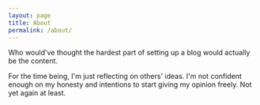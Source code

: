 ```yaml
---
layout: page
title: About
permalink: /about/
---
```


Who would've thought the hardest part of setting up a blog would actually be the content.

For the time being, I'm just reflecting on others' ideas. I'm not confident enough on my honesty and intentions to start giving my opinion freely. Not yet again at least.
